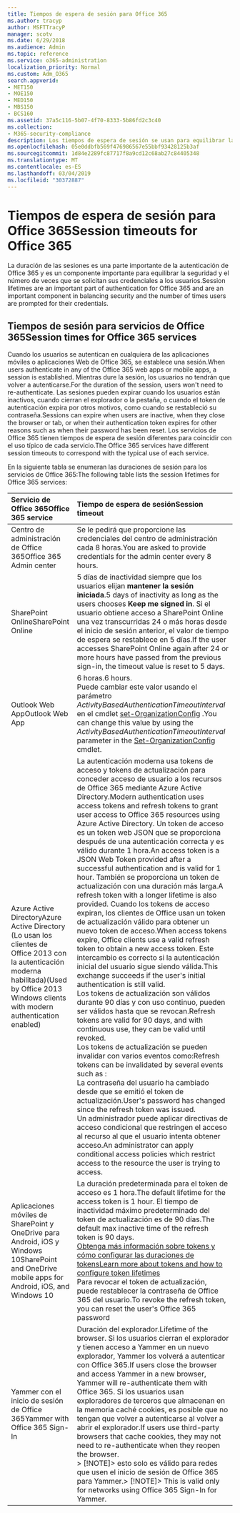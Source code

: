 ```yaml
---
title: Tiempos de espera de sesión para Office 365
ms.author: tracyp
author: MSFTTracyP
manager: scotv
ms.date: 6/29/2018
ms.audience: Admin
ms.topic: reference
ms.service: o365-administration
localization_priority: Normal
ms.custom: Adm_O365
search.appverid:
- MET150
- MOE150
- MED150
- MBS150
- BCS160
ms.assetid: 37a5c116-5b07-4f70-8333-5b86fd2c3c40
ms.collection:
- M365-security-compliance
description: Los tiempos de espera de sesión se usan para equilibrar la securtiy y facilidad de acceso en aplicaciones cliente de Office 365.
ms.openlocfilehash: 05e0ddbfb569f476986567e55bbf93428125b3af
ms.sourcegitcommit: 1d84e2289fc87717f8a9cd12c68ab27c84405348
ms.translationtype: MT
ms.contentlocale: es-ES
ms.lasthandoff: 03/04/2019
ms.locfileid: "30372887"
---
```

# <a name="session-timeouts-for-office-365"></a><span data-ttu-id="474a8-103">Tiempos de espera de sesión para Office 365</span><span class="sxs-lookup"><span data-stu-id="474a8-103">Session timeouts for Office 365</span></span>

<span data-ttu-id="474a8-104">La duración de las sesiones es una parte importante de la autenticación de Office 365 y es un componente importante para equilibrar la seguridad y el número de veces que se solicitan sus credenciales a los usuarios.</span><span class="sxs-lookup"><span data-stu-id="474a8-104">Session lifetimes are an important part of authentication for Office 365 and are an important component in balancing security and the number of times users are prompted for their credentials.</span></span>
  
## <a name="session-times-for-office-365-services"></a><span data-ttu-id="474a8-105">Tiempos de sesión para servicios de Office 365</span><span class="sxs-lookup"><span data-stu-id="474a8-105">Session times for Office 365 services</span></span>

<span data-ttu-id="474a8-106">Cuando los usuarios se autentican en cualquiera de las aplicaciones móviles o aplicaciones Web de Office 365, se establece una sesión.</span><span class="sxs-lookup"><span data-stu-id="474a8-106">When users authenticate in any of the Office 365 web apps or mobile apps, a session is established.</span></span> <span data-ttu-id="474a8-107">Mientras dure la sesión, los usuarios no tendrán que volver a autenticarse.</span><span class="sxs-lookup"><span data-stu-id="474a8-107">For the duration of the session, users won't need to re-authenticate.</span></span> <span data-ttu-id="474a8-108">Las sesiones pueden expirar cuando los usuarios están inactivos, cuando cierran el explorador o la pestaña, o cuando el token de autenticación expira por otros motivos, como cuando se restableció su contraseña.</span><span class="sxs-lookup"><span data-stu-id="474a8-108">Sessions can expire when users are inactive, when they close the browser or tab, or when their authentication token expires for other reasons such as when their password has been reset.</span></span> <span data-ttu-id="474a8-109">Los servicios de Office 365 tienen tiempos de espera de sesión diferentes para coincidir con el uso típico de cada servicio.</span><span class="sxs-lookup"><span data-stu-id="474a8-109">The Office 365 services have different session timeouts to correspond with the typical use of each service.</span></span>
  
<span data-ttu-id="474a8-110">En la siguiente tabla se enumeran las duraciones de sesión para los servicios de Office 365:</span><span class="sxs-lookup"><span data-stu-id="474a8-110">The following table lists the session lifetimes for Office 365 services:</span></span>
  
|<span data-ttu-id="474a8-111">**Servicio de Office 365**</span><span class="sxs-lookup"><span data-stu-id="474a8-111">**Office 365 service**</span></span>|<span data-ttu-id="474a8-112">**Tiempo de espera de sesión**</span><span class="sxs-lookup"><span data-stu-id="474a8-112">**Session timeout**</span></span>|
|:-----|:-----|
|<span data-ttu-id="474a8-113">Centro de administración de Office 365</span><span class="sxs-lookup"><span data-stu-id="474a8-113">Office 365 Admin center</span></span>  <br/> |<span data-ttu-id="474a8-114">Se le pedirá que proporcione las credenciales del centro de administración cada 8 horas.</span><span class="sxs-lookup"><span data-stu-id="474a8-114">You are asked to provide credentials for the admin center every 8 hours.</span></span>  <br/> |
|<span data-ttu-id="474a8-115">SharePoint Online</span><span class="sxs-lookup"><span data-stu-id="474a8-115">SharePoint Online</span></span>  <br/> |<span data-ttu-id="474a8-116">5 días de inactividad siempre que los usuarios elijan **mantener la sesión iniciada**.</span><span class="sxs-lookup"><span data-stu-id="474a8-116">5 days of inactivity as long as the users chooses **Keep me signed in**.</span></span> <span data-ttu-id="474a8-117">Si el usuario obtiene acceso a SharePoint Online una vez transcurridas 24 o más horas desde el inicio de sesión anterior, el valor de tiempo de espera se restablece en 5 días.</span><span class="sxs-lookup"><span data-stu-id="474a8-117">If the user accesses SharePoint Online again after 24 or more hours have passed from the previous sign-in, the timeout value is reset to 5 days.</span></span>  <br/> |
|<span data-ttu-id="474a8-118">Outlook Web App</span><span class="sxs-lookup"><span data-stu-id="474a8-118">Outlook Web App</span></span>  <br/> |<span data-ttu-id="474a8-119">6 horas.</span><span class="sxs-lookup"><span data-stu-id="474a8-119">6 hours.</span></span>  <br/> <span data-ttu-id="474a8-120">Puede cambiar este valor usando el parámetro _ActivityBasedAuthenticationTimeoutInterval_ en el cmdlet [set-OrganizationConfig](https://go.microsoft.com/fwlink/p/?LinkId=615378) .</span><span class="sxs-lookup"><span data-stu-id="474a8-120">You can change this value by using the  _ActivityBasedAuthenticationTimeoutInterval_ parameter in the [Set-OrganizationConfig](https://go.microsoft.com/fwlink/p/?LinkId=615378) cmdlet.</span></span>  <br/> |
|<span data-ttu-id="474a8-121">Azure Active Directory</span><span class="sxs-lookup"><span data-stu-id="474a8-121">Azure Active Directory</span></span>  <br/> <span data-ttu-id="474a8-122">(Lo usan los clientes de Office 2013 con la autenticación moderna habilitada)</span><span class="sxs-lookup"><span data-stu-id="474a8-122">(Used by Office 2013 Windows clients with modern authentication enabled)</span></span>  <br/> | <span data-ttu-id="474a8-123">La autenticación moderna usa tokens de acceso y tokens de actualización para conceder acceso de usuario a los recursos de Office 365 mediante Azure Active Directory.</span><span class="sxs-lookup"><span data-stu-id="474a8-123">Modern authentication uses access tokens and refresh tokens to grant user access to Office 365 resources using Azure Active Directory.</span></span> <span data-ttu-id="474a8-124">Un token de acceso es un token web JSON que se proporciona después de una autenticación correcta y es válido durante 1 hora.</span><span class="sxs-lookup"><span data-stu-id="474a8-124">An access token is a JSON Web Token provided after a successful authentication and is valid for 1 hour.</span></span> <span data-ttu-id="474a8-125">También se proporciona un token de actualización con una duración más larga.</span><span class="sxs-lookup"><span data-stu-id="474a8-125">A refresh token with a longer lifetime is also provided.</span></span> <span data-ttu-id="474a8-126">Cuando los tokens de acceso expiran, los clientes de Office usan un token de actualización válido para obtener un nuevo token de acceso.</span><span class="sxs-lookup"><span data-stu-id="474a8-126">When access tokens expire, Office clients use a valid refresh token to obtain a new access token.</span></span> <span data-ttu-id="474a8-127">Este intercambio es correcto si la autenticación inicial del usuario sigue siendo válida.</span><span class="sxs-lookup"><span data-stu-id="474a8-127">This exchange succeeds if the user's initial authentication is still valid.</span></span>  <br/>  <span data-ttu-id="474a8-128">Los tokens de actualización son válidos durante 90 días y con uso continuo, pueden ser válidos hasta que se revocan.</span><span class="sxs-lookup"><span data-stu-id="474a8-128">Refresh tokens are valid for 90 days, and with continuous use, they can be valid until revoked.</span></span>  <br/>  <span data-ttu-id="474a8-129">Los tokens de actualización se pueden invalidar con varios eventos como:</span><span class="sxs-lookup"><span data-stu-id="474a8-129">Refresh tokens can be invalidated by several events such as :</span></span>  <br/>  <span data-ttu-id="474a8-130">La contraseña del usuario ha cambiado desde que se emitió el token de actualización.</span><span class="sxs-lookup"><span data-stu-id="474a8-130">User's password has changed since the refresh token was issued.</span></span>  <br/>  <span data-ttu-id="474a8-131">Un administrador puede aplicar directivas de acceso condicional que restringen el acceso al recurso al que el usuario intenta obtener acceso.</span><span class="sxs-lookup"><span data-stu-id="474a8-131">An administrator can apply conditional access policies which restrict access to the resource the user is trying to access.</span></span>  <br/> |
|<span data-ttu-id="474a8-132">Aplicaciones móviles de SharePoint y OneDrive para Android, iOS y Windows 10</span><span class="sxs-lookup"><span data-stu-id="474a8-132">SharePoint and OneDrive mobile apps for Android, iOS, and Windows 10</span></span>  <br/> |<span data-ttu-id="474a8-133">La duración predeterminada para el token de acceso es 1 hora.</span><span class="sxs-lookup"><span data-stu-id="474a8-133">The default lifetime for the access token is 1 hour.</span></span> <span data-ttu-id="474a8-134">El tiempo de inactividad máximo predeterminado del token de actualización es de 90 días.</span><span class="sxs-lookup"><span data-stu-id="474a8-134">The default max inactive time of the refresh token is 90 days.</span></span>  <br/> [<span data-ttu-id="474a8-135">Obtenga más información sobre tokens y cómo configurar las duraciones de tokens</span><span class="sxs-lookup"><span data-stu-id="474a8-135">Learn more about tokens and how to configure token lifetimes</span></span>](https://docs.microsoft.com/en-us/azure/active-directory/active-directory-configurable-token-lifetimes) <br/> <span data-ttu-id="474a8-136">Para revocar el token de actualización, puede restablecer la contraseña de Office 365 del usuario.</span><span class="sxs-lookup"><span data-stu-id="474a8-136">To revoke the refresh token, you can reset the user's Office 365 password</span></span>  <br/> |
|<span data-ttu-id="474a8-137">Yammer con el inicio de sesión de Office 365</span><span class="sxs-lookup"><span data-stu-id="474a8-137">Yammer with Office 365 Sign-In</span></span>  <br/> |<span data-ttu-id="474a8-138">Duración del explorador.</span><span class="sxs-lookup"><span data-stu-id="474a8-138">Lifetime of the browser.</span></span> <span data-ttu-id="474a8-139">Si los usuarios cierran el explorador y tienen acceso a Yammer en un nuevo explorador, Yammer los volverá a autenticar con Office 365.</span><span class="sxs-lookup"><span data-stu-id="474a8-139">If users close the browser and access Yammer in a new browser, Yammer will re-authenticate them with Office 365.</span></span> <span data-ttu-id="474a8-140">Si los usuarios usan exploradores de terceros que almacenan en la memoria caché cookies, es posible que no tengan que volver a autenticarse al volver a abrir el explorador.</span><span class="sxs-lookup"><span data-stu-id="474a8-140">If users use third-party browsers that cache cookies, they may not need to re-authenticate when they reopen the browser.</span></span>  <br/> <span data-ttu-id="474a8-141">> [!NOTE]> esto solo es válido para redes que usen el inicio de sesión de Office 365 para Yammer.</span><span class="sxs-lookup"><span data-stu-id="474a8-141">> [!NOTE]> This is valid only for networks using Office 365 Sign-In for Yammer.</span></span>           |
   

